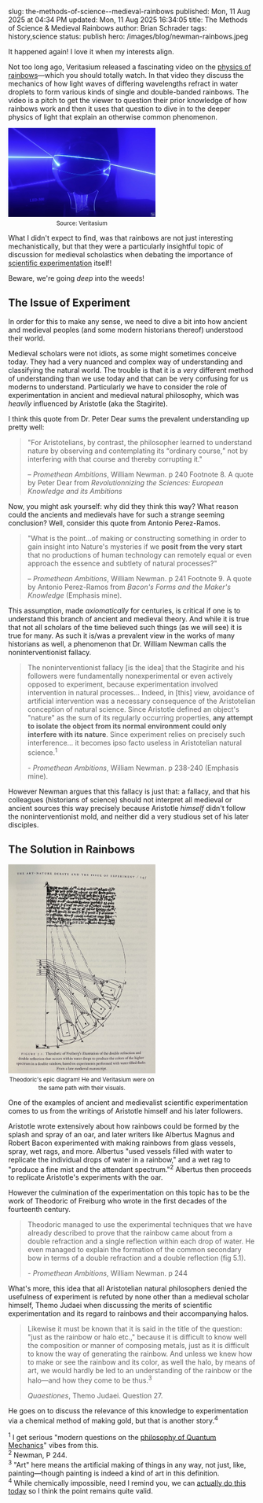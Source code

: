 slug: the-methods-of-science--medieval-rainbows
published: Mon, 11 Aug 2025 at 04:34 PM
updated: Mon, 11 Aug 2025 16:34:05 
title: The Methods of Science & Medieval Rainbows
author: Brian Schrader
tags: history,science
status: publish
hero: /images/blog/newman-rainbows.jpeg

It happened again! I love it when my interests align.

Not too long ago, Veritasium released a fascinating video on the [physics of rainbows][ver]&mdash;which you should totally watch. In that video they discuss the mechanics of how light waves of differing wavelengths refract in water droplets to form various kinds of single and double-banded rainbows. The video is a pitch to get the viewer to question their prior knowledge of how rainbows work and then it uses that question to dive in to the deeper physics of light that explain an otherwise common phenomenon.

<div class="image-right" style="width: 300px;margin-top:0;">
<a href="https://www.youtube.com/watch?v=24GfgNtnjXc" target="_blank"><img src="/images/blog/veritas-raindrop.jpg" alt="" style="max-width: 100%;"></a>
<center><small><caption>Source: Veritasium</caption></small></center>
</div>

What I didn't expect to find, was that rainbows are not just interesting mechanistically, but that they were a particularly insightful topic of discussion for medieval scholastics when debating the importance of [scientific experimentation](/archive/science-models-and-squeaking-lead/) itself!

Beware, we're going *deep* into the weeds!


## The Issue of Experiment

In order for this to make any sense, we need to dive a bit into how ancient and medieval peoples (and some modern historians thereof) understood their world.

Medieval scholars were not idiots, as some might sometimes conceive today. They had a very nuanced and complex way of understanding and classifying the natural world. The trouble is that it is a *very* different method of understanding than we use today and that can be very confusing for us moderns to understand. Particularly we have to consider the role of experimentation in ancient and medieval natural philosophy, which was *heavily* influenced by Aristotle (aka the Stagirite).

I think this quote from Dr. Peter Dear sums the prevalent understanding up pretty well:

> "For Aristotelians, by contrast, the philosopher learned to understand nature by observing and contemplating its <q>ordinary course,</q> not by interfering with that course and thereby corrupting it."
>
>&ndash; *Promethean Ambitions*, William Newman. p 240 Footnote 8. A quote by Peter Dear from *Revolutionnizing the Sciences: European Knowledge and its Ambitions*

Now, you might ask yourself: why did they think this way? What reason could the ancients and medievals have for such a strange seeming conclusion? Well, consider this quote from Antonio Perez-Ramos.

> "What is the point...of making or constructing something in order to gain insight into Nature's mysteries if we **posit from the very start** that no productions of human technology can remotely equal or even approach the essence and subtlety of natural processes?"
>
>&ndash; *Promethean Ambitions*, William Newman. p 241 Footnote 9. A quote by Antonio Perez-Ramos from *Bacon's Forms and the Maker's Knowledge* (Emphasis mine).

This assumption, made *axiomatically* for centuries, is critical if one is to understand this branch of ancient and medieval theory. And while it is true that not all scholars of the time believed such things (as we will see) it is true for many. As such it is/was a prevalent view in the works of many historians as well, a phenomenon that Dr. William Newman calls the noninterventionist fallacy.

> The noninterventionist fallacy [is the idea] that the Stagirite and his followers were fundamentally nonexperimental or even actively opposed to experiment, because experimentation involved intervention in natural processes&hellip; Indeed, in [this] view, avoidance of artificial intervention was a necessary consequence of the Aristotelian conception of natural science. Since Aristotle defined an object's "nature" as the sum of its regularly occurring properties, **any attempt to isolate the object from its normal environment could only interfere with its nature**. Since experiment relies on precisely such interference&hellip; it becomes ipso facto useless in Aristotelian natural science.<sup>1</sup>
>
>\- *Promethean Ambitions*, William Newman. p 238-240 (Emphasis mine).

However Newman argues that this fallacy is just that: a fallacy, and that his colleagues (historians of science) should not interpret all medieval or ancient sources this way precisely because Aristotle *himself* didn't follow the noninterventionist mold, and neither did a very studious set of his later disciples.


## The Solution in Rainbows

<div class="image-right" style="width: 300px;margin-top:0;">
<a href="/images/blog/newman-rainbows.jpeg" target="_blank"><img src="/images/blog/newman-rainbows.jpeg" alt="" style="max-width: 100%;"></a>
<center><small><caption>Theodoric's epic diagram! He and Veritasium were on the same path with their visuals.</caption></small></center>
</div>

One of the examples of ancient and medievalist scientific experimentation comes to us from the writings of Aristotle himself and his later followers.

Aristotle wrote extensively about how rainbows could be formed by the splash and spray of an oar, and later writers like Albertus Magnus and Robert Bacon experimented with making rainbows from glass vessels, spray, wet rags, and more. Albertus "used vessels filled with water to replicate the individual drops of water in a rainbow," and a wet rag to "produce a fine mist and the attendant spectrum."<sup>2</sup> Albertus then proceeds to replicate Aristotle's experiments with the oar.

However the culmination of the experimentation on this topic has to be the work of Theodoric of Freiburg who wrote in the first decades of the fourteenth century.

> Theodoric managed to use the experimental techniques that we have already described to prove that the rainbow came about from a double refraction and a single reflection within each drop of water. He even managed to explain the formation of the common secondary bow in terms of a double refraction and a double reflection (fig 5.1).
>
>\- *Promethean Ambitions*, William Newman. p 244


What's more, this idea that all Aristotelian natural philosophers denied the usefulness of experiment is refuted by none other than a medieval scholar himself, Themo Judaei when discussing the merits of scientific experimentation and its regard to rainbows and their accompanying halos.

> Likewise it must be known that it is said in the title of the question: "just as the rainbow or halo etc.," because it is difficult to know well the composition or manner of composing metals, just as it is difficult to know the way of generating the rainbow. And unless we knew how to make or see the rainbow and its color, as well the halo, by means of art, we would hardly be led to an understanding of the rainbow or the halo&mdash;and how they come to be thus.<sup>3</sup>
>
> *Quaestiones*, Themo Judaei. Question 27.

He goes on to discuss the relevance of this knowledge to experimentation via a chemical method of making gold, but that is another story.<sup>4</sup>

<div class="footnote">
<sup>1</sup> I get serious "modern questions on the <a href="https://www.youtube.com/watch?v=ytyjgIyegDI" target="_blank">philosophy of Quantum Mechanics</a>" vibes from this.<br />
<sup>2</sup> Newman, P 244.<br />
<sup>3</sup> "Art" here means the artificial making of things in any way, not just, like, painting&mdash;though painting is indeed a kind of art in this definition.<br />
<sup>4</sup> While chemically impossible, need I remind you, we can <a href="https://www.scientificamerican.com/article/fact-or-fiction-lead-can-be-turned-into-gold/">actually do this today</a> so I think the point remains quite valid.
</div>


[ver]: https://www.youtube.com/watch?v=24GfgNtnjXc
